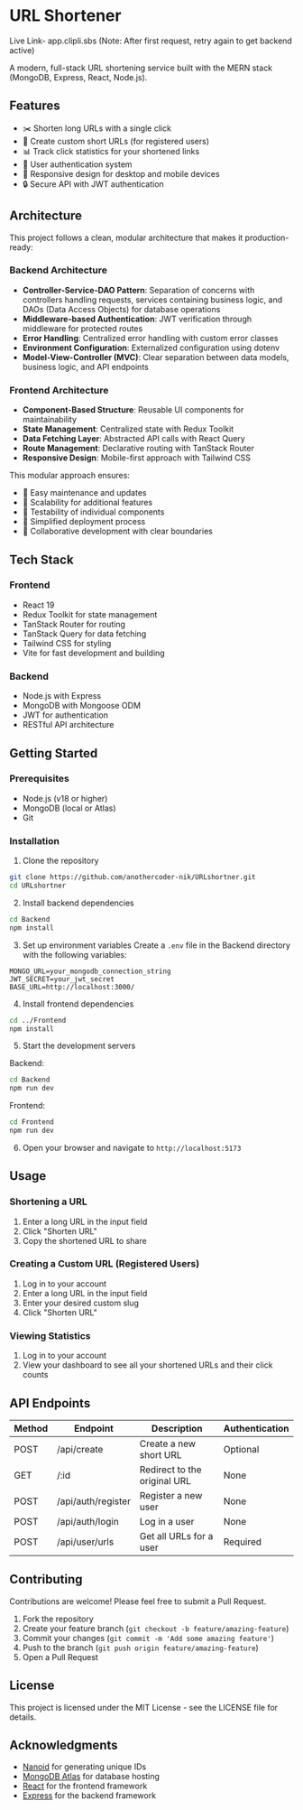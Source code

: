 # URL Shortener  

Live Link- app.clipli.sbs
(Note: After first request, retry again to get backend active)

A modern, full-stack URL shortening service built with the MERN stack (MongoDB, Express, React, Node.js).

## Features

- ✂️ Shorten long URLs with a single click
- 🔗 Create custom short URLs (for registered users)
- 📊 Track click statistics for your shortened links
- 👤 User authentication system
- 📱 Responsive design for desktop and mobile devices
- 🔒 Secure API with JWT authentication

## Architecture

This project follows a clean, modular architecture that makes it production-ready:

### Backend Architecture
- **Controller-Service-DAO Pattern**: Separation of concerns with controllers handling requests, services containing business logic, and DAOs (Data Access Objects) for database operations
- **Middleware-based Authentication**: JWT verification through middleware for protected routes
- **Error Handling**: Centralized error handling with custom error classes
- **Environment Configuration**: Externalized configuration using dotenv
- **Model-View-Controller (MVC)**: Clear separation between data models, business logic, and API endpoints

### Frontend Architecture
- **Component-Based Structure**: Reusable UI components for maintainability
- **State Management**: Centralized state with Redux Toolkit
- **Data Fetching Layer**: Abstracted API calls with React Query
- **Route Management**: Declarative routing with TanStack Router
- **Responsive Design**: Mobile-first approach with Tailwind CSS

This modular approach ensures:
- 🔄 Easy maintenance and updates
- 🔌 Scalability for additional features
- 🧪 Testability of individual components
- 🚀 Simplified deployment process
- 👥 Collaborative development with clear boundaries

## Tech Stack

### Frontend
- React 19
- Redux Toolkit for state management
- TanStack Router for routing
- TanStack Query for data fetching
- Tailwind CSS for styling
- Vite for fast development and building

### Backend
- Node.js with Express
- MongoDB with Mongoose ODM
- JWT for authentication
- RESTful API architecture

## Getting Started

### Prerequisites
- Node.js (v18 or higher)
- MongoDB (local or Atlas)
- Git

### Installation

1. Clone the repository
```bash
git clone https://github.com/anothercoder-nik/URLshortner.git
cd URLshortner
```

2. Install backend dependencies
```bash
cd Backend
npm install
```

3. Set up environment variables
Create a `.env` file in the Backend directory with the following variables:
```
MONGO_URL=your_mongodb_connection_string
JWT_SECRET=your_jwt_secret
BASE_URL=http://localhost:3000/
```

4. Install frontend dependencies
```bash
cd ../Frontend
npm install
```

5. Start the development servers

Backend:
```bash
cd Backend
npm run dev
```

Frontend:
```bash
cd Frontend
npm run dev
```

6. Open your browser and navigate to `http://localhost:5173`

## Usage

### Shortening a URL
1. Enter a long URL in the input field
2. Click "Shorten URL"
3. Copy the shortened URL to share

### Creating a Custom URL (Registered Users)
1. Log in to your account
2. Enter a long URL in the input field
3. Enter your desired custom slug
4. Click "Shorten URL"

### Viewing Statistics
1. Log in to your account
2. View your dashboard to see all your shortened URLs and their click counts

## API Endpoints

| Method | Endpoint | Description | Authentication |
|--------|----------|-------------|----------------|
| POST | /api/create | Create a new short URL | Optional |
| GET | /:id | Redirect to the original URL | None |
| POST | /api/auth/register | Register a new user | None |
| POST | /api/auth/login | Log in a user | None |
| POST | /api/user/urls | Get all URLs for a user | Required |

## Contributing

Contributions are welcome! Please feel free to submit a Pull Request.

1. Fork the repository
2. Create your feature branch (`git checkout -b feature/amazing-feature`)
3. Commit your changes (`git commit -m 'Add some amazing feature'`)
4. Push to the branch (`git push origin feature/amazing-feature`)
5. Open a Pull Request

## License

This project is licensed under the MIT License - see the LICENSE file for details.

## Acknowledgments

- [Nanoid](https://github.com/ai/nanoid) for generating unique IDs
- [MongoDB Atlas](https://www.mongodb.com/cloud/atlas) for database hosting
- [React](https://reactjs.org/) for the frontend framework
- [Express](https://expressjs.com/) for the backend framework
